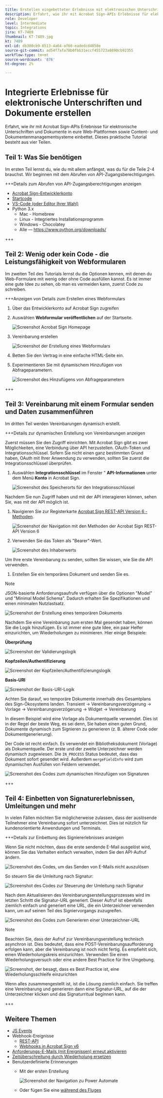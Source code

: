 ```yaml
---
title: Erstellen eingebetteter Erlebnisse mit elektronischen Unterschriften und Dokumenten
description: Erfahrt, wie ihr mit Acrobat Sign-APIs Erlebnisse für elektronische Unterschriften und Dokumente in eure Web-Plattformen sowie Content- und Dokumentenmanagementsysteme einbettet.
role: Developer
level: Intermediate
topic: Integrations
jira: KT-7489
thumbnail: KT-7489.jpg
kt: 7489
exl-id: db300cb9-6513-4a64-af60-eadedcd4858e
source-git-commit: ad54f7afa78b0fbb31eccf455723a8890cb92355
workflow-type: tm+mt
source-wordcount: '876'
ht-degree: 2%

---
```


# Integrierte Erlebnisse für elektronische Unterschriften und Dokumente erstellen

Erfahrt, wie ihr mit Acrobat Sign-APIs Erlebnisse für elektronische Unterschriften und Dokumente in eure Web-Plattformen sowie Content- und Dokumentenmanagementsysteme einbettet. Dieses praktische Tutorial besteht aus vier Teilen.

## Teil 1: Was Sie benötigen

Im ersten Teil lernst du, wie du mit allem anfängst, was du für die Teile 2-4 brauchst. Wir beginnen mit dem Abrufen von API-Zugangsberechtigungen.

+++Details zum Abrufen von API-Zugangsberechtigungen anzeigen

* [Acrobat Sign-Entwicklerkonto](https://acrobat.adobe.com/de/de/sign/developer-form.html)
* [Startcode](https://github.com/benvanderberg/adobe-sign-api-tutorial)
* [VS-Code (oder Editor Ihrer Wahl)](https://code.visualstudio.com)
* Python 3.x
   * Mac - Homebrew
   * Linux - Integriertes Installationsprogramm
   * Windows - Chocolatey
   * Alle — https://www.python.org/downloads/

+++

## Teil 2: Wenig oder kein Code - die Leistungsfähigkeit von Webformularen

Im zweiten Teil des Tutorials lernst du die Optionen kennen, mit denen du Web-Formulare mit wenig oder ohne Code ausfüllen kannst. Es ist immer eine gute Idee zu sehen, ob man es vermeiden kann, zuerst Code zu schreiben.

+++Anzeigen von Details zum Erstellen eines Webformulars

1. Über das Entwicklerkonto auf Acrobat Sign zugreifen

1. Auswählen **Webformular veröffentlichen** auf der Startseite.

   ![Screenshot Acrobat Sign Homepage](assets/embeddedesignature/embed_1.png)

1. Vereinbarung erstellen

   ![Screenshot der Erstellung eines Webformulars](assets/embeddedesignature/embed_2.png)

1. Betten Sie den Vertrag in eine einfache HTML-Seite ein.

1. Experimentieren Sie mit dynamischem Hinzufügen von Abfrageparametern.

   ![Screenshot des Hinzufügens von Abfrageparametern](assets/embeddedesignature/embed_3.png)

+++

## Teil 3: Vereinbarung mit einem Formular senden und Daten zusammenführen

Im dritten Teil werden Vereinbarungen dynamisch erstellt.

+++Details zur dynamischen Erstellung von Vereinbarungen anzeigen

Zuerst müssen Sie den Zugriff einrichten. Mit Acrobat Sign gibt es zwei Möglichkeiten, eine Verbindung über API herzustellen. OAuth-Token und Integrationsschlüssel. Sofern Sie nicht einen ganz bestimmten Grund haben, OAuth mit Ihrer Anwendung zu verwenden, sollten Sie zuerst die Integrationsschlüssel überprüfen.

1. Auswählen **Integrationsschlüssel** im Fenster &quot; **API-Informationen** unter dem Menü **Konto** in Acrobat Sign.

   ![Screenshot des Speicherorts für den Integrationsschlüssel](assets/embeddedesignature/embed_4.png)

Nachdem Sie nun Zugriff haben und mit der API interagieren können, sehen Sie, was mit der API möglich ist.

1. Navigieren Sie zur Registerkarte [Acrobat Sign REST-API Version 6 - Methoden](http://adobesign.com/public/docs/restapi/v6).

   ![Screenshot der Navigation mit den Methoden der Acrobat Sign REST-API Version 6](assets/embeddedesignature/embed_5.png)

1. Verwenden Sie das Token als &quot;Bearer&quot;-Wert.

   ![Screenshot des Inhaberwerts](assets/embeddedesignature/embed_6.png)

Um Ihre erste Vereinbarung zu senden, sollten Sie wissen, wie Sie die API verwenden.

1. Erstellen Sie ein temporäres Dokument und senden Sie es.

>[!NOTE]
>
>JSON-basierte Anforderungsaufrufe verfügen über die Optionen &quot;Model&quot; und &quot;Minimal Model Schema&quot;. Dadurch erhalten Sie Spezifikationen und einen minimalen Nutzlastsatz.

![Screenshot der Erstellung eines temporären Dokuments](assets/embeddedesignature/embed_7.png)

Nachdem Sie eine Vereinbarung zum ersten Mal gesendet haben, können Sie die Logik hinzufügen. Es ist immer eine gute Idee, ein paar Helfer einzurichten, um Wiederholungen zu minimieren. Hier einige Beispiele:

**Überprüfung**

![Screenshot der Validierungslogik](assets/embeddedesignature/embed_8.png)

**Kopfzeilen/Authentifizierung**

![Screenshot der Kopfzeilen/Authentifizierungslogik](assets/embeddedesignature/embed_9.png)

**Basis-URI**

![Screenshot der Basis-URI-Logik](assets/embeddedesignature/embed_10.png)

Achten Sie darauf, wo temporäre Dokumente innerhalb des Gesamtplans des Sign-Ökosystems landen.
Transient -> Vereinbarungsverzögerung -> Vorlage -> Vereinbarungsverzögerung -> Widget -> Vereinbarung

In diesem Beispiel wird eine Vorlage als Dokumentquelle verwendet. Dies ist in der Regel der beste Weg, es sei denn, Sie haben einen guten Grund, Dokumente dynamisch zum Signieren zu generieren (z. B. älterer Code oder Dokumentgenerierung).

Der Code ist recht einfach. Es verwendet ein Bibliotheksdokument (Vorlage) als Dokumentquelle. Der erste und der zweite Unterzeichner werden dynamisch zugewiesen. Die `IN_PROCESS` Status bedeutet, dass das Dokument sofort gesendet wird. Außerdem `mergeFieldInfo` wird zum dynamischen Ausfüllen von Feldern verwendet.

![Screenshot des Codes zum dynamischen Hinzufügen von Signaturen](assets/embeddedesignature/embed_11.png)

+++

## Teil 4: Einbetten von Signaturerlebnissen, Umleitungen und mehr

In vielen Fällen möchten Sie möglicherweise zulassen, dass der auslösende Teilnehmer eine Vereinbarung sofort unterzeichnet. Dies ist nützlich für kundenorientierte Anwendungen und Terminals.

+++Details zur Einbettung des Signiererlebnisses anzeigen

Wenn Sie nicht möchten, dass die erste sendende E-Mail ausgelöst wird, können Sie das Verhalten einfach verwalten, indem Sie den API-Aufruf ändern.

![Screenshot des Codes, um das Senden von E-Mails nicht auszulösen](assets/embeddedesignature/embed_12.png)

So steuern Sie die Umleitung nach Signatur:

![Screenshot des Codes zur Steuerung der Umleitung nach Signatur](assets/embeddedesignature/embed_13.png)

Nach dem Aktualisieren des Vereinbarungserstellungsprozesses wird im letzten Schritt die Signatur-URL generiert. Dieser Aufruf ist ebenfalls ziemlich einfach und generiert eine URL, die ein Unterzeichner verwenden kann, um auf seinen Teil des Signiervorgangs zuzugreifen.

![Screenshot des Codes zum Generieren einer Unterzeichner-URL](assets/embeddedesignature/embed_14.png)

>[!NOTE]
>
>Beachten Sie, dass der Aufruf zur Vereinbarungserstellung technisch asynchron ist. Dies bedeutet, dass eine POST-Vereinbarungsaufforderung erfolgen kann, aber die Vereinbarung ist noch nicht fertig. Es empfiehlt sich, einen Wiederholungskreis einzurichten. Verwenden Sie einen Wiederholungsversuch oder eine andere Best Practice für Ihre Umgebung.

![Screenshot, der besagt, dass es Best Practice ist, eine Wiederholungsschleife einzurichten](assets/embeddedesignature/embed_15.png)

Wenn alles zusammengestellt ist, ist die Lösung ziemlich einfach. Sie treffen eine Vereinbarung und generieren dann eine Signatur-URL, auf die der Unterzeichner klicken und das Signaturritual beginnen kann.

+++

## Weitere Themen

* [JS Events](https://www.adobe.io/apis/documentcloud/sign/docs.html#!adobedocs/adobe-sign/master/events.md)
* Webhook-Ereignisse
   * [REST-API](https://sign-acs.na1.echosign.com/public/docs/restapi/v6#!/webhooks/createWebhook)
   * [Webhooks in Acrobat Sign v6](https://www.adobe.io/apis/documentcloud/sign/docs.html#!adobedocs/adobe-sign/master/webhooks.md)
* [Anforderungs-E-Mails (mit Ereignissen) erneut aktivieren](https://sign-acs.na1.echosign.com/public/docs/restapi/v6#!/agreements/updateAgreement)
* [Zeitüberschreitung durch Wiederholung ersetzen](https://stackoverflow.com/questions/23267409/how-to-implement-retry-mechanism-into-python-requests-library)
* Benutzerdefinierte Erinnerungen
   * Mit der ersten Erstellung

     ![Screenshot der Navigation zu Power Automate](assets/embeddedesignature/embed_16.png)

   * Oder fügen Sie eine [während des Fluges](https://sign-acs.na1.echosign.com/public/docs/restapi/v6#!/agreements/createReminderOnParticipant)

